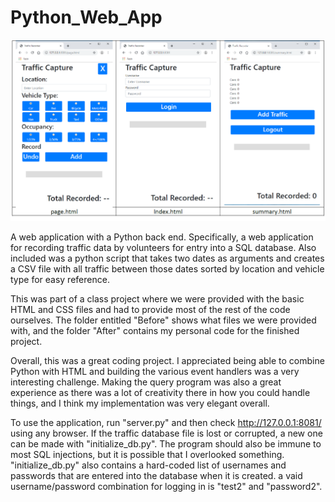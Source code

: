 # Python_Web_App


![alt text](https://github.com/McAnswer19/Python_Web_APP/blob/master/web_app_pages.png)

A web application with a Python back end. Specifically, a web application for recording traffic data by volunteers for entry into a SQL database. Also included was a python script that takes two dates as arguments and creates a CSV file with all traffic between those dates sorted by location and vehicle type for easy reference. 

This was part of a class project where we were provided with the basic HTML and CSS files and had to provide most of the rest of the code ourselves. The folder entitled "Before" shows what files we were provided with, and the folder "After" contains my personal code for the finished project. 

Overall, this was a great coding project. I appreciated being able to combine Python with HTML and building the various event handlers was a very interesting challenge. Making the query program was also a great experience as there was a lot of creativity there in how you could handle things, and I think my implementation was very elegant overall. 

To use the application, run "server.py" and then check http://127.0.0.1:8081/ using any browser. If the traffic database file is lost or corrupted, a new one can be made with "initialize_db.py". The program should also be immune to most SQL injections, but it is possible that I overlooked something. "initialize_db.py" also contains a hard-coded list of usernames and passwords that are entered into the database when it is created. a vaid username/password combination for logging in is "test2" and "password2". 
